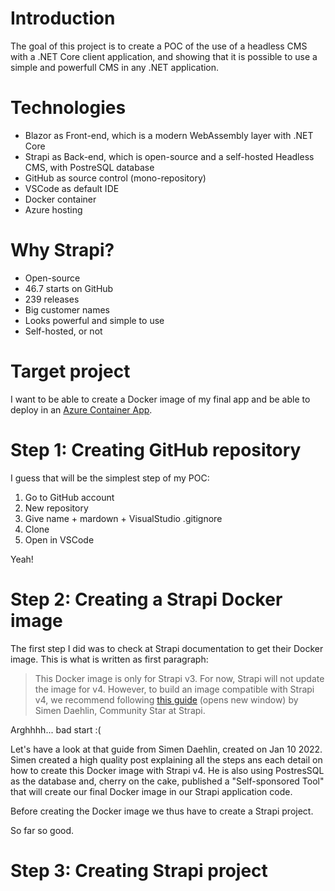 # Introduction

The goal of this project is to create a POC of the use of a headless CMS with a .NET Core client application, and showing that it is possible to use a simple and powerfull CMS in any .NET application.

# Technologies

- Blazor as Front-end, which is a modern WebAssembly layer with .NET Core
- Strapi as Back-end, which is open-source and a self-hosted Headless CMS, with PostreSQL database
- GitHub as source control (mono-repository)
- VSCode as default IDE
- Docker container
- Azure hosting

# Why Strapi?

- Open-source
- 46.7 starts on GitHub
- 239 releases
- Big customer names
- Looks powerful and simple to use
- Self-hosted, or not

# Target project

I want to be able to create a Docker image of my final app and be able to deploy in an [Azure Container App](https://azure.microsoft.com/en-us/services/container-apps/#overview).

# Step 1: Creating GitHub repository

I guess that will be the simplest step of my POC:
1. Go to GitHub account
2. New repository
3. Give name + mardown + VisualStudio .gitignore
4. Clone
5. Open in VSCode

Yeah!

# Step 2: Creating a Strapi Docker image

The first step I did was to check at Strapi documentation to get their Docker image. This is what is written as first paragraph:


> This Docker image is only for Strapi v3. For now, Strapi will not update the image for v4. However, to build an image compatible with Strapi v4, we recommend following [this guide](https://blog.dehlin.dev/docker-with-strapi-v4) (opens new window) by Simen Daehlin, Community Star at Strapi.

Arghhhh... bad start :(

Let's have a look at that guide from Simen Daehlin, created on Jan 10 2022. Simen created a high quality post explaining all the steps ans each detail on how to create this Docker image with Strapi v4. He is also using PostresSQL as the database and, cherry on the cake, published a "Self-sponsored Tool" that will create our final Docker image in our Strapi application code.

Before creating the Docker image we thus have to create a Strapi project.

So far so good.

# Step 3: Creating Strapi project

